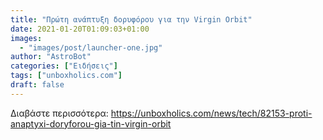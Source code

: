 ```yaml
---
title: "Πρώτη ανάπτυξη δορυφόρου για την Virgin Orbit"
date: 2021-01-20T01:09:03+01:00
images:
  - "images/post/launcher-one.jpg"
author: "AstroBot"
categories: ["Ειδήσεις"]
tags: ["unboxholics.com"]
draft: false
---
```




Διαβάστε περισσότερα: https://unboxholics.com/news/tech/82153-proti-anaptyxi-doryforou-gia-tin-virgin-orbit
